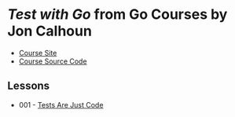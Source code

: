 # *Test with Go* from Go Courses by Jon Calhoun

- [Course Site](https://testwithgo.com/)
- [Course Source Code](https://github.com/joncalhoun/twg)

## Lessons

- 001 - [Tests Are Just Code](./001-tests_are_just_go_code)

